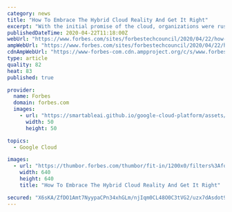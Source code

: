 ```yaml
---
category: news
title: "How To Embrace The Hybrid Cloud Reality And Get It Right"
excerpt: "With the initial promise of the cloud, organizations were rushing to implement “the next great thing” — but many failed to successfully put a hybrid strategy in place. Are you one of those organizations?"
publishedDateTime: 2020-04-22T11:18:00Z
webUrl: "https://www.forbes.com/sites/forbestechcouncil/2020/04/22/how-to-embrace-the-hybrid-cloud-reality-and-get-it-right/"
ampWebUrl: "https://www.forbes.com/sites/forbestechcouncil/2020/04/22/how-to-embrace-the-hybrid-cloud-reality-and-get-it-right/amp/"
cdnAmpWebUrl: "https://www-forbes-com.cdn.ampproject.org/c/s/www.forbes.com/sites/forbestechcouncil/2020/04/22/how-to-embrace-the-hybrid-cloud-reality-and-get-it-right/amp/"
type: article
quality: 82
heat: 83
published: true

provider:
  name: Forbes
  domain: forbes.com
  images:
    - url: "https://smartableai.github.io/google-cloud-platform/assets/images/organizations/forbes.com-50x50.jpg"
      width: 50
      height: 50

topics:
  - Google Cloud

images:
  - url: "https://thumbor.forbes.com/thumbor/fit-in/1200x0/filters%3Aformat%28jpg%29/https%3A%2F%2Fblogs-images.forbes.com%2Fforbestechcouncil%2Ffiles%2F2020%2F04%2Fa-33-1.jpg"
    width: 640
    height: 640
    title: "How To Embrace The Hybrid Cloud Reality And Get It Right"

secured: "X6sKA/ZfDO1Amt7NyypaCPn34xhGLm/njIqm0CL48O0C3tVG2/uzx7dAsdot9jx0YN0RAa2vnBzYp+tjwe5QEBitbk0Ai3iKX00Gq4FZkeqoTStfo5fNnkFDA3SS1bAU2CSEvOrwpVOl1D76+4ZtMA9D3lr52GXr06VkB3j1Jjny/uQVlkuqHxs5a2kdKQjV4+IFtN4+y40XVVisRjvxUZb7QjfSykge3o0s0aNQ6V3M8kYC7iS1wmKfJ85rxfUCS0fD4acOmQVf7bpgujsJiGPZMgMzYmywx+ShWUIJIfUnd36vdW0rJHVJOyth3g1ZiuIXNGPgdVOSmqJkIsLJTOHiZoAKI3NFQBmj1+4Vnrn9lO5HLbrjPh1KJ6i6QC0EB6Ziuut6c9Z9FE7bsY71VVkQdt8ajqKafzUF/GFWclCgJ6X/Ne8QEK1ZgAqrAO4bxVdq0UIkvRkuvUSeO32LYMvlu4BnNiPv0CG7B+ol6T8=;q/oe5wqvcaz871suNTd1kQ=="
---
```


